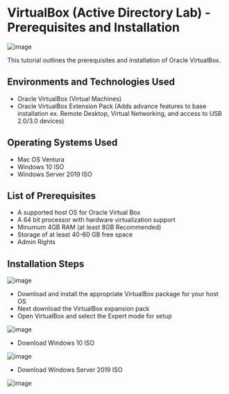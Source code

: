 # VirtualBox (Active Directory Lab) - Prerequisites and Installation
![image](https://github.com/user-attachments/assets/d341aa27-38e2-4010-a238-9fbbd122516b)


This tutorial outlines the prerequisites and installation of Oracle VirtualBox.<br />


<h2>Environments and Technologies Used</h2>

- Oracle VirtualBox (Virtual Machines)
- Oracle VirtualBox Extension Pack (Adds advance features to base installation ex. Remote Desktop, Virtual Networking, and access to USB 2.0/3.0 devices)

<h2>Operating Systems Used </h2>

- Mac OS Ventura
- Windows 10 ISO
- Windows Server 2019 ISO


<h2>List of Prerequisites</h2>

- A supported host OS for Oracle Virtual Box
- A 64 bit processor with hardware virtualization support
- Minumum 4GB RAM (at least 8GB Recommended)
- Storage of at least 40-60 GB free space
- Admin Rights

<h2>Installation Steps</h2>

![image](https://github.com/user-attachments/assets/509acce0-a3ae-4f8f-b51e-b21f5dfec0a8)


- Download and install the appropriate VirtualBox package for your host OS
- Next download the VirtualBox expansion pack
- Open VirtualBox and select the Expert mode for setup

![image](https://github.com/user-attachments/assets/5d4dbc38-6b84-474f-8683-0f55b498d1c8)

- Download Windows 10 ISO

![image](https://github.com/user-attachments/assets/2b936038-b836-4273-a26e-53952a38f1c1)

- Download Windows Server 2019 ISO

![image](https://github.com/user-attachments/assets/7a9cdb63-d993-40d8-9cb6-2c8a913ef5f1)



